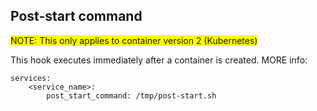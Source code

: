 
## Post-start command

<span style="background-color: yellow">NOTE: This only applies to container version 2 (Kubernetes)</span>

This hook executes immediately after a container is created. MORE info:
```
services:     
    <service_name>:         
        post_start_command: /tmp/post-start.sh
```

